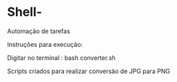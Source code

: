 # Shell-
Automação de tarefas



Instruções para execução: 

Digitar no terminal : bash converter.sh

Scripts criados para realizar conversão de JPG para PNG
